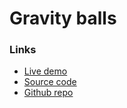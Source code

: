 # Gravity balls

### Links

+ [Live demo](https://js-gravity-balls--rjlevy.repl.co/)
+ [Source code](https://repl.it/@rjlevy/js-gravity-balls)
+ [Github repo](https://github.com/rolandjlevy/js-gravity-balls)

